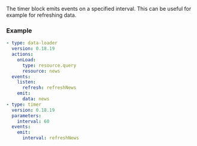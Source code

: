 The timer block emits events on a specified interval. This can be useful for example for refreshing
data.

### Example

```yaml
- type: data-loader
  version: 0.18.19
  actions:
    onLoad:
      type: resource.query
      resource: news
  events:
    listen:
      refresh: refreshNews
    emit:
      data: news
- type: timer
  version: 0.18.19
  parameters:
    interval: 60
  events:
    emit:
      interval: refreshNews
```
